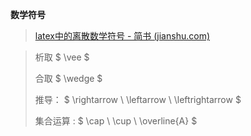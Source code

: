 **数学符号**

> [latex中的离散数学符号 - 简书 (jianshu.com)](https://www.jianshu.com/p/c9e8a2a89b06)

> 析取 $ \vee $
>
> 合取 $ \wedge $
>
> 推导：  $ \rightarrow \\ \leftarrow \\ \leftrightarrow $
>
> 集合运算 : $ \cap \ \cup \ \overline{A} $ 
>
> 